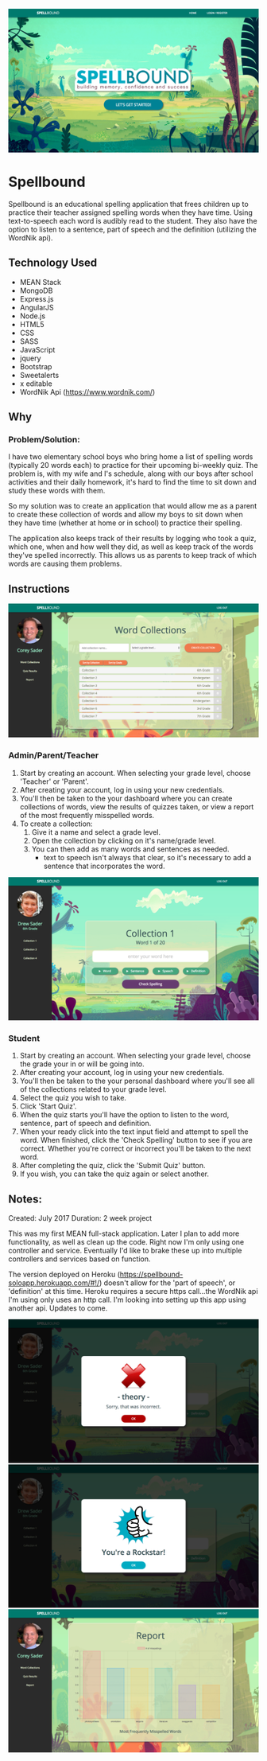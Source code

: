 ![Spellbound Home Page](SP_home_page.png)

# Spellbound

Spellbound is an educational spelling application that frees children up to practice their teacher assigned spelling words when they have time.  Using text-to-speech each word is audibly read to the student.  They also have the option to listen to a sentence, part of speech and the definition (utilizing the WordNik api).

## Technology Used

* MEAN Stack
* MongoDB
* Express.js
* AngularJS
* Node.js
* HTML5
* CSS
* SASS
* JavaScript
* jquery
* Bootstrap
* Sweetalerts
* x editable
* WordNik Api (https://www.wordnik.com/)

## Why

### Problem/Solution:
I have two elementary school boys who bring home a list of spelling words (typically 20 words each) to practice for their upcoming bi-weekly quiz.  The problem is, with my wife and I's schedule, along with our boys after school activities and their daily homework, it's hard to find the time to sit down and study these words with them.

So my solution was to create an application that would allow me as a parent to create these collection of words and allow my boys to sit down when they have time (whether at home or in school) to practice their spelling.

The application also keeps track of their results by logging who took a quiz, which one, when and how well they did, as well as keep track of the words they've spelled incorrectly.  This allows us as parents to keep track of which words are causing them problems.

## Instructions

![Spellbound Admin Page](SP_admin.png)
### Admin/Parent/Teacher

1. Start by creating an account.  When selecting your grade level, choose 'Teacher' or 'Parent'.
2. After creating your account, log in using your new credentials.
3. You'll then be taken to the your dashboard where you can create collections of words, view the results of quizzes taken, or view a report of the most frequently misspelled words.
4. To create a collection:
    1. Give it a name and select a grade level.
    2. Open the collection by clicking on it's name/grade level.
    3. You can then add as many words and sentences as needed.
        - text to speech isn't always that clear, so it's necessary to add a sentence that incorporates the word.

![Spellbound Quiz Page](SP_quiz.png)
### Student

1. Start by creating an account.  When selecting your grade level, choose the grade your in or will be going into.
2. After creating your account, log in using your new credentials.
3. You'll then be taken to the your personal dashboard where you'll see all of the collections related to your grade level.
4. Select the quiz you wish to take.
5. Click 'Start Quiz'.
6. When the quiz starts you'll have the option to listen to the word, sentence, part of speech and definition.
7. When your ready click into the text input field and attempt to spell the word.  When finished, click the 'Check Spelling' button to see if you are correct.  Whether you're correct or incorrect you'll be taken to the next word.
8. After completing the quiz, click the 'Submit Quiz' button.
9. If you wish, you can take the quiz again or select another.



## Notes:

Created: July 2017
Duration: 2 week project

This was my first MEAN full-stack application.  Later I plan to add more functionality, as well as clean up the code.  Right now I'm only using one controller and service.  Eventually I'd like to brake these up into multiple controllers and services based on function.

The version deployed on Heroku (https://spellbound-soloapp.herokuapp.com/#!/) doesn't allow for the 'part of speech', or 'definition' at this time.  Heroku requires a secure https call...the WordNik api I'm using only uses an http call.  I'm looking into setting up this app using another api.  Updates to come.

![Spellbound Wrong Answer](SP_wrong.png)
![Spellbound Correct Answer](SP_correct.png)
![Spellbound Report Page](SP_report.png)
